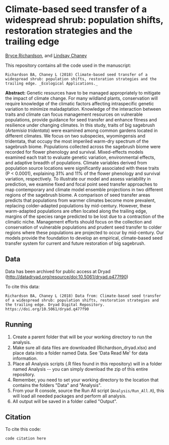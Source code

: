 # Climate-based seed transfer of a widespread shrub: population shifts, restoration strategies and the trailing edge

[Bryce Richardson](http://www.fs.fed.us/rmrs-beta/people/richardson-bryce), and [Lindsay Chaney](http://www.lindsaychaney.com)

This repository contains all the code used in the manuscript:
```
Richardson BA, Chaney L (2018) Climate-based seed transfer of a widespread shrub: population shifts, restoration strategies and the trailing edge. _Ecological Applications._
```

**Abstract:** Genetic resources have to be managed appropriately to mitigate the impact of climate change. For many wildland plants, conservation will require knowledge of the climatic factors affecting intraspecific genetic variation to minimize maladaptation. Knowledge of the interaction between traits and climate can focus management resources on vulnerable populations, provide guidance for seed transfer and enhance fitness and resilience under changing climates. In this study, traits of big sagebrush (_Artemisia tridentata_) were examined among common gardens located in different climates. We focus on two subspecies, wyomingensis and tridentata, that occupy the most imperiled warm-dry spectrum of the sagebrush biome. Populations collected across the sagebrush biome were recorded for flower phenology and survival. Mixed-effects models examined each trait to evaluate genetic variation, environmental effects, and adaptive breadth of populations. Climate variables derived from population source locations were significantly associated with these traits (P < 0.0001), explaining 31% and 11% of the flower phenology and survival variation, respectively. To illustrate our model and assess variability in prediction, we examine fixed and focal point seed transfer approaches to map contemporary and climate model ensemble projections in two different regions of the sagebrush biome. A comparison of seed transfer areas predicts that populations from warmer climates become more prevalent, replacing colder-adapted populations by mid-century. However, these warm-adapted populations are often located along the trailing edge, margins of the species range predicted to be lost due to a contraction of the climatic niche. Management efforts should focus on the collection and conservation of vulnerable populations and prudent seed transfer to colder regions where these populations are projected to occur by mid-century. Our models provide the foundation to develop an empirical, climate-based seed transfer system for current and future restoration of big sagebrush.

## Data

Data has been archived for public access at Dryad (http://datadryad.org/resource/doi:10.5061/dryad.q477f90)

To cite this data:

```
Richardson BA, Chaney L (2018) Data from: Climate-based seed transfer of a widespread shrub: population shifts, restoration strategies and the trailing edge. Dryad Digital Repository. https://doi.org/10.5061/dryad.q477f90
```

## Running

1) Create a parent folder that will be your working directory to run the analysis.
2) Make sure all data files are downloaded (Richardson_dryad.xlsx) and place data into a 
folder named Data. See 'Data Read Me' for data information.
3) Place all Analysis scripts (.R files found in this repository) will in a folder 
named Analysis -- you can simply download the zip of this entire repository. 
4) Remember, you need to set your working directory to the location that contains 
the folders "Data" and "Analysis".
5) From your R console, source the Run All script (`Analysis/Run_All.R`), this will 
load all needed packages and perform all analysis.
6) All output will be saved in a folder called "Output".

## Citation

To cite this code:

```
code citation here
```
